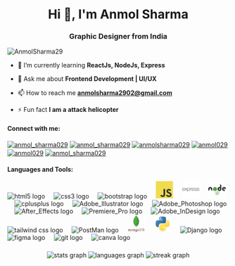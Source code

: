 <h1 align="center">Hi 👋, I'm Anmol Sharma</h1>
<h3 align="center">Graphic Designer from India</h3>

<p align="left"> <img src="https://komarev.com/ghpvc/?username=AnmolSharma29&label=Profile%20views&color=0e75b6&style=flat" alt="AnmolSharma29" /> </p>

- 🌱 I’m currently learning **ReactJs, NodeJs, Express**

- 💬 Ask me about **Frontend Development | UI/UX**

- 📫 How to reach me **anmolsharma2902@gmail.com**

- ⚡ Fun fact **I am a attack helicopter**
  
<h4 align="left">Connect with me:</h4>
<p align="left">
<a href="https://instagram.com/anmol_sharma029" target="_blank"><img align="center" src="https://raw.githubusercontent.com/rahuldkjain/github-profile-readme-generator/master/src/images/icons/Social/instagram.svg" alt="anmol_sharma029" height="30" width="40" /></a>
<a href="https://twitter.com/anmol_sharma029" target="_blank"><img align="center" src="https://raw.githubusercontent.com/rahuldkjain/github-profile-readme-generator/master/src/images/icons/Social/twitter.svg" alt="anmol_sharma029" height="30" width="40" /></a>
<a href="https://linkedin.com/in/anmolsharma029" target="_blank"><img align="center" src="https://raw.githubusercontent.com/rahuldkjain/github-profile-readme-generator/master/src/images/icons/Social/linked-in-alt.svg" alt="anmolsharma029" height="30" width="40" /></a>
<a href="https://www.leetcode.com/anmol029" target="_blank"><img align="center" src="https://raw.githubusercontent.com/rahuldkjain/github-profile-readme-generator/master/src/images/icons/Social/leet-code.svg" alt="anmol029" height="30" width="40" /></a>
<a href="https://codeforces.com/profile/anmol029" target="_blank"><img align="center" src="https://raw.githubusercontent.com/rahuldkjain/github-profile-readme-generator/master/src/images/icons/Social/codeforces.svg" alt="anmol029" height="30" width="40" /></a>
<a href="https://codepen.io/anmol_sharma029" target="_blank"><img align="center" src="https://raw.githubusercontent.com/rahuldkjain/github-profile-readme-generator/master/src/images/icons/Social/codepen.svg" alt="anmol_sharma029" height="30" width="40" /></a>
</p>

<h4 align="left">Languages and Tools:</h4>
<div align="left">
  <img src="https://cdn.jsdelivr.net/gh/devicons/devicon/icons/html5/html5-original.svg" height="40" alt="html5 logo"  />
  <img width="12" />
  <img src="https://cdn.jsdelivr.net/gh/devicons/devicon/icons/css3/css3-original.svg" height="40" alt="css3 logo"  />
  <img width="12" />
  <img src="https://cdn.jsdelivr.net/gh/devicons/devicon/icons/bootstrap/bootstrap-original.svg" height="40" alt="bootstrap logo"  />
  <img width="12" />
  <img src="https://raw.githubusercontent.com/devicons/devicon/master/icons/javascript/javascript-original.svg" height="40" alt="bootstrap logo"  />
  <img width="12" />
  <img src="https://raw.githubusercontent.com/devicons/devicon/master/icons/express/express-original-wordmark.svg" height="40" alt="Express logo"  />
  <img width="12" />
  <img src="https://raw.githubusercontent.com/devicons/devicon/master/icons/nodejs/nodejs-original-wordmark.svg" height="40" alt="NodeJS logo"  />
  <img width="12" />
  <img src="https://cdn.jsdelivr.net/gh/devicons/devicon/icons/cplusplus/cplusplus-original.svg" height="40" alt="cplusplus logo"  />
  <img width="12" />
  <img src="https://upload.wikimedia.org/wikipedia/commons/thumb/f/fb/Adobe_Illustrator_CC_icon.svg/768px-Adobe_Illustrator_CC_icon.svg.png" height="40" alt="Adobe_Illustrator logo"  />
  <img width="12" />
  <img src="https://upload.wikimedia.org/wikipedia/commons/thumb/a/af/Adobe_Photoshop_CC_icon.svg/768px-Adobe_Photoshop_CC_icon.svg.png" height="40" alt="Adobe_Photoshop logo"  />
  <img width="12" />
  <img src="https://upload.wikimedia.org/wikipedia/commons/thumb/c/cb/Adobe_After_Effects_CC_icon.svg/1051px-Adobe_After_Effects_CC_icon.svg.png" height="40" alt="After_Effects logo"  />
  <img width="12" />
  <img src="https://upload.wikimedia.org/wikipedia/commons/thumb/4/40/Adobe_Premiere_Pro_CC_icon.svg/768px-Adobe_Premiere_Pro_CC_icon.svg.png" height="40" alt="Premiere_Pro logo"  />
  <img width="12" />
  <img src="https://upload.wikimedia.org/wikipedia/commons/thumb/4/48/Adobe_InDesign_CC_icon.svg/768px-Adobe_InDesign_CC_icon.svg.png" height="40" alt="Adobe_InDesign logo"  />
  <img width="12" />
  <img src="https://www.vectorlogo.zone/logos/tailwindcss/tailwindcss-icon.svg" height="40" alt="tailwind css logo"  />
  <img width="12" />
  <img src="https://www.vectorlogo.zone/logos/getpostman/getpostman-icon.svg" height="40" alt="PostMan logo"  />
  <img width="12" />
  <img src="https://raw.githubusercontent.com/devicons/devicon/master/icons/mongodb/mongodb-original-wordmark.svg" height="40" alt="MongoDB logo"  />
  <img width="12" />
  <img src="https://raw.githubusercontent.com/devicons/devicon/master/icons/python/python-original.svg" height="40" alt="Python logo"  />
  <img width="12" />
  <img src="https://1000logos.net/wp-content/uploads/2020/08/Django-Logo-640x400.png" height="40" alt="Django logo"  />
  <img width="12" />
  <img src="https://cdn.jsdelivr.net/gh/devicons/devicon/icons/figma/figma-original.svg" height="40" alt="figma logo"  />
  <img width="12" />
  <img src="https://cdn.jsdelivr.net/gh/devicons/devicon/icons/git/git-original.svg" height="40" alt="git logo"  />
  <img width="12" />
  <img src="https://freepnglogo.com/images/all_img/1691829400logo-canva-png.png" height="40" alt="canva logo"  />
</div>

###

<div align="center">
  <img src="https://github-readme-stats.vercel.app/api?username=AnmolSharma29&hide_title=false&hide_rank=false&show_icons=true&include_all_commits=true&count_private=true&disable_animations=false&theme=dracula&locale=en&hide_border=false&order=1" height="150" alt="stats graph"  />
  <img src="https://github-readme-stats.vercel.app/api/top-langs?username=AnmolSharma29&locale=en&hide_title=false&layout=compact&card_width=320&langs_count=5&theme=dracula&hide_border=false&order=2" height="150" alt="languages graph"  />
  <img src="https://streak-stats.demolab.com?user=AnmolSharma29&locale=en&mode=daily&theme=dracula&hide_border=false&border_radius=5&order=3" height="150" alt="streak graph"  />
</div>

###

<rect xmlns="http://www.w3.org/2000/svg" data-testid="card-bg" x="0.5" y="0.5" rx="4.5" height="99%" stroke="#e4e2e2" width="299" fill="#141321" stroke-opacity="0"/>

###
